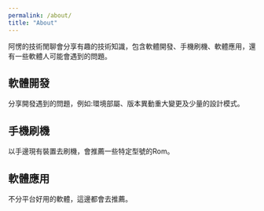 ```yaml
---
permalink: /about/
title: "About"
---
```


阿愣的技術閒聊會分享有趣的技術知識，包含軟體開發、手機刷機、軟體應用，還有一些軟體人可能會遇到的問題。

## 軟體開發

分享開發遇到的問題，例如:環境部屬、版本異動重大變更及少量的設計模式。

## 手機刷機

以手邊現有裝置去刷機，會推薦一些特定型號的Rom。

## 軟體應用

不分平台好用的軟體，這邊都會去推薦。